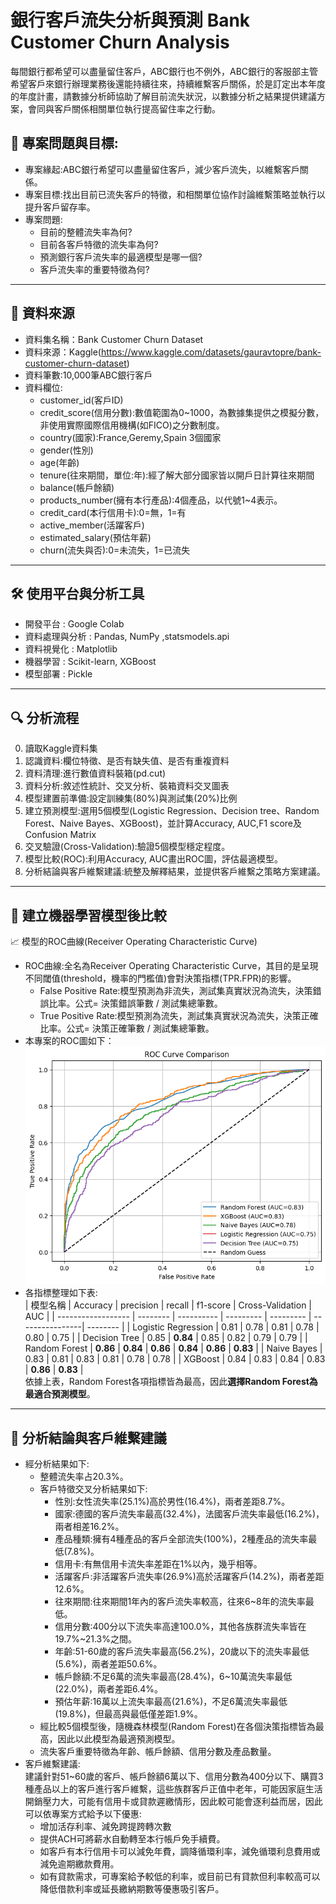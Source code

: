# 銀行客戶流失分析與預測 Bank Customer Churn Analysis

每間銀行都希望可以盡量留住客戶，ABC銀行也不例外，ABC銀行的客服部主管希望客戶來銀行辦理業務後還能持續往來，持續維繫客戶關係，於是訂定出本年度的年度計畫，請數據分析師協助了解目前流失狀況，以數據分析之結果提供建議方案，會同與客戶關係相關單位執行提高留住率之行動。

## 🎯 專案問題與目標:

- 專案緣起:ABC銀行希望可以盡量留住客戶，減少客戶流失，以維繫客戶關係。
- 專案目標:找出目前已流失客戶的特徵，和相關單位協作討論維繫策略並執行以提升客戶留存率。
- 專案問題:
  - 目前的整體流失率為何?
  - 目前各客戶特徵的流失率為何?
  - 預測銀行客戶流失率的最適模型是哪一個?
  - 客戶流失率的重要特徵為何?

---

## 📂 資料來源

- 資料集名稱：Bank Customer Churn Dataset
- 資料來源：Kaggle(https://www.kaggle.com/datasets/gauravtopre/bank-customer-churn-dataset)
- 資料筆數:10,000筆ABC銀行客戶
- 資料欄位:
  - customer_id(客戶ID)
  - credit_score(信用分數):數值範圍為0~1000，為數據集提供之模擬分數，非使用實際國際信用機構(如FICO)之分數制度。
  - country(國家):France,Geremy,Spain 3個國家
  - gender(性別)
  - age(年齡)
  - tenure(往來期間，單位:年):經了解大部分國家皆以開戶日計算往來期間
  - balance(帳戶餘額)
  - products_number(擁有本行產品):4個產品，以代號1~4表示。
  - credit_card(本行信用卡):0=無，1=有
  - active_member(活躍客戶)
  - estimated_salary(預估年薪)
  - churn(流失與否):0=未流失，1=已流失
  
---

## 🛠️ 使用平台與分析工具

- 開發平台 : Google Colab
- 資料處理與分析 : Pandas, NumPy ,statsmodels.api
- 資料視覺化 : Matplotlib
- 機器學習 : Scikit-learn, XGBoost
- 模型部署 : Pickle

---

## 🔍 分析流程

0. 讀取Kaggle資料集
1. 認識資料:欄位特徵、是否有缺失值、是否有重複資料
2. 資料清理:進行數值資料裝箱(pd.cut)
3. 資料分析:敘述性統計、交叉分析、裝箱資料交叉圖表
4. 模型建置前準備:設定訓練集(80%)與測試集(20%)比例
5. 建立預測模型:選用5個模型(Logistic Regression、Decision tree、Random Forest、Naive Bayes、XGBoost)，並計算Accuracy, AUC,F1 score及Confusion Matrix
6. 交叉驗證(Cross-Validation):驗證5個模型穩定程度。
7. 模型比較(ROC):利用Accuracy, AUC畫出ROC圖，評估最適模型。
8. 分析結論與客戶維繫建議:統整及解釋結果，並提供客戶維繫之策略方案建議。

---

## 🤖 建立機器學習模型後比較

📈 模型的ROC曲線(Receiver Operating Characteristic Curve)
- ROC曲線:全名為Receiver Operating Characteristic Curve，其目的是呈現不同閾值(threshold，機率的門檻值)會對決策指標(TPR.FPR)的影響。
  - False Positive Rate:模型預測為非流失，測試集真實狀況為流失，決策錯誤比率。公式= 決策錯誤筆數 / 測試集總筆數。
  - True Positive Rate:模型預測為流失，測試集真實狀況為流失，決策正確比率。公式= 決策正確筆數 / 測試集總筆數。<br>
- 本專案的ROC圖如下：  
  ![ROC Curve Comparison](ROC_comparison.png)<br>
- 各指標整理如下表:<br>
  | 模型名稱             | Accuracy  | precision  | recall    | f1-score | Cross-Validation | AUC      | 
  | ------------------  | --------  | ---------- | --------- | --------- | ----------------| -------- | 
  | Logistic Regression | 0.81      | 0.78       | 0.81      | 0.78      | 0.80            | 0.75     | 
  | Decision Tree       | 0.85      | **0.84**   | 0.85      | 0.82      | 0.79            | 0.79     | 
  | Random Forest       | **0.86**  | **0.84**   | **0.86**  | **0.84**  | **0.86**        | **0.83** | 
  | Naive Bayes         | 0.83      | 0.81       | 0.83      | 0.81      | 0.78            | 0.78     | 
  | XGBoost             | 0.84      | 0.83       | 0.84      | 0.83      | **0.86**        | **0.83** |  
依據上表，Random Forest各項指標皆為最高，因此**選擇Random Forest為最適合預測模型**。

---

## 📌 分析結論與客戶維繫建議

- 經分析結果如下:
  - 整體流失率占20.3%。
  - 客戶特徵交叉分析結果如下:
    - 性別:女性流失率(25.1%)高於男性(16.4%)，兩者差距8.7%。
    - 國家:德國的客戶流失率最高(32.4%)，法國客戶流失率最低(16.2%)，兩者相差16.2%。
    - 產品種類:擁有4種產品的客戶全部流失(100%)，2種產品的流失率最低(7.8%)。
    - 信用卡:有無信用卡流失率差距在1%以內，幾乎相等。
    - 活躍客戶:非活躍客戶流失率(26.9%)高於活躍客戶(14.2%)，兩者差距12.6%。
    - 往來期間:往來期間1年內的客戶流失率較高，往來6~8年的流失率最低。
    - 信用分數:400分以下流失率高達100.0%，其他各族群流失率皆在19.7%~21.3%之間。
    - 年齡:51-60歲的客戶流失率最高(56.2%)，20歲以下的流失率最低(5.6%)，兩者差距50.6%。
    - 帳戶餘額:不足6萬的流失率最高(28.4%)，6~10萬流失率最低(22.0%)，兩者差距6.4%。
    - 預估年薪:16萬以上流失率最高(21.6%)，不足6萬流失率最低(19.8%)，但最高與最低僅差距1.9%。
  - 經比較5個模型後，隨機森林模型(Random Forest)在各個決策指標皆為最高，因此以此模型為最適預測模型。
  - 流失客戶重要特徵為年齡、帳戶餘額、信用分數及產品數量。
- 客戶維繫建議:  
  建議針對51~60歲的客戶、帳戶餘額6萬以下、信用分數為400分以下、購買3種產品以上的客戶進行客戶維繫，這些族群客戶正值中老年，可能因家庭生活開銷壓力大，可能有信用卡或貸款遲繳情形，因此較可能會逐利益而居，因此可以依專案方式給予以下優惠:
  - 增加活存利率、減免跨提跨轉次數
  - 提供ACH可將薪水自動轉至本行帳戶免手續費。
  - 如客戶有本行信用卡可以減免年費，調降循環利率，減免循環利息費用或減免逾期繳款費用。
  - 如有貸款需求，可專案給予較低的利率，或目前已有貸款但利率較高可以降低借款利率或延長繳納期數等優惠吸引客戶。
